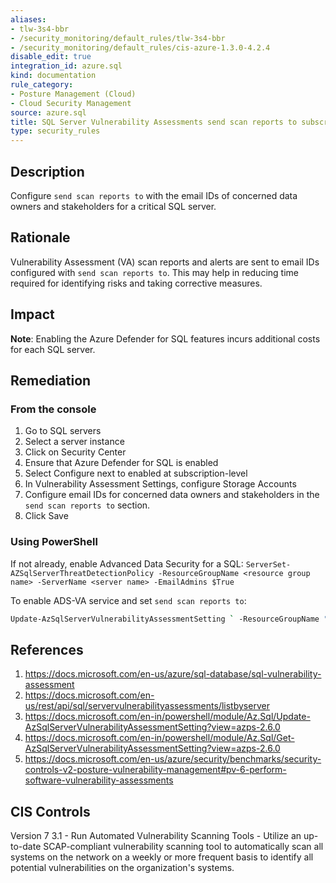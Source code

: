 ```yaml
---
aliases:
- tlw-3s4-bbr
- /security_monitoring/default_rules/tlw-3s4-bbr
- /security_monitoring/default_rules/cis-azure-1.3.0-4.2.4
disable_edit: true
integration_id: azure.sql
kind: documentation
rule_category:
- Posture Management (Cloud)
- Cloud Security Management
source: azure.sql
title: SQL Server Vulnerability Assessments send scan reports to subscribed admins
type: security_rules
---
```


## Description

Configure `send scan reports to` with the email IDs of concerned data owners and stakeholders for a critical SQL server.

## Rationale

Vulnerability Assessment (VA) scan reports and alerts are sent to email IDs configured with `send scan reports to`. This may help in reducing time required for identifying risks and taking corrective measures.

## Impact

**Note**: Enabling the Azure Defender for SQL features incurs additional costs for each SQL server.

## Remediation

### From the console

1. Go to SQL servers
2. Select a server instance
3. Click on Security Center
4. Ensure that Azure Defender for SQL is enabled
5. Select Configure next to enabled at subscription-level
6. In Vulnerability Assessment Settings, configure Storage Accounts
7. Configure email IDs for concerned data owners and stakeholders in the `send scan reports to` section.
8. Click Save

### Using PowerShell

If not already, enable Advanced Data Security for a SQL: `ServerSet-AZSqlServerThreatDetectionPolicy -ResourceGroupName <resource group name> -ServerName <server name> -EmailAdmins $True`


To enable ADS-VA service and set `send scan reports to`:

```bash
Update-AzSqlServerVulnerabilityAssessmentSetting ` -ResourceGroupName "<resource group name>"` -ServerName "<Server Name>"` -StorageAccountName "<Storage Name from same subscription and same Location" ` -ScanResultsContainerName "vulnerability-assessment" ` -RecurringScansInterval Weekly ` -EmailSubscriptionAdmins $true ` -NotificationEmail @("mail1@mail.com" , "mail2@mail.com")'
```

## References

1. https://docs.microsoft.com/en-us/azure/sql-database/sql-vulnerability-assessment
2. https://docs.microsoft.com/en-us/rest/api/sql/servervulnerabilityassessments/listbyserver
3. https://docs.microsoft.com/en-in/powershell/module/Az.Sql/Update-AzSqlServerVulnerabilityAssessmentSetting?view=azps-2.6.0
4. https://docs.microsoft.com/en-in/powershell/module/Az.Sql/Get-AzSqlServerVulnerabilityAssessmentSetting?view=azps-2.6.0
5. https://docs.microsoft.com/en-us/azure/security/benchmarks/security-controls-v2-posture-vulnerability-management#pv-6-perform-software-vulnerability-assessments

## CIS Controls

Version 7 3.1 - Run Automated Vulnerability Scanning Tools - Utilize an up-to-date SCAP-compliant vulnerability scanning tool to automatically scan all systems on the network on a weekly or more frequent basis to identify all potential vulnerabilities on the organization's systems.
